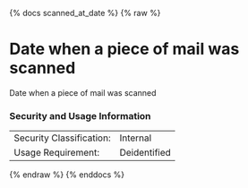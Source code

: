 {% docs scanned_at_date %}
{% raw %}

# Date when a piece of mail was scanned

Date when a piece of mail was scanned

### Security and Usage Information
|     |     |
| --- | --- |
| Security Classification: | Internal |
| Usage Requirement:       | Deidentified |

{% endraw %}
{% enddocs %}